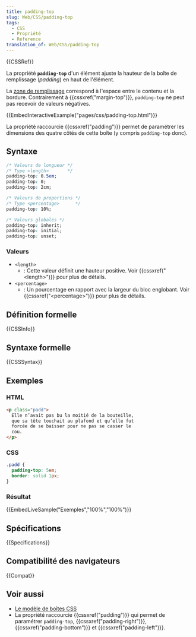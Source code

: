 ```yaml
---
title: padding-top
slug: Web/CSS/padding-top
tags:
  - CSS
  - Propriété
  - Reference
translation_of: Web/CSS/padding-top
---
```


{{CSSRef}}

La propriété **`padding-top`** d'un élément ajuste la hauteur de la boîte de remplissage (_padding_) en haut de l'élément.

La [zone de remplissage](/fr/Apprendre/CSS/Les_bases/Le_modèle_de_boîte) correspond à l'espace entre le contenu et la bordure. Contrairement à {{cssxref("margin-top")}}, `padding-top` ne peut pas recevoir de valeurs négatives.

{{EmbedInteractiveExample("pages/css/padding-top.html")}}

La propriété raccourcie {{cssxref("padding")}} permet de paramétrer les dimensions des quatre côtés de cette boîte (y compris `padding-top` donc).

## Syntaxe

```css
/* Valeurs de longueur */
/* Type <length>       */
padding-top: 0.5em;
padding-top: 0;
padding-top: 2cm;

/* Valeurs de proportions */
/* Type <percentage>      */
padding-top: 10%;

/* Valeurs globales */
padding-top: inherit;
padding-top: initial;
padding-top: unset;
```

### Valeurs

- `<length>`
  - : Cette valeur définit une hauteur positive. Voir {{cssxref("&lt;length&gt;")}} pour plus de détails.
- `<percentage>`
  - : Un pourcentage en rapport avec la largeur du bloc englobant. Voir {{cssxref("&lt;percentage&gt;")}} pour plus de détails.

## Définition formelle

{{CSSInfo}}

## Syntaxe formelle

{{CSSSyntax}}

## Exemples

### HTML

```html
<p class="padd">
  Elle n’avait pas bu la moitié de la bouteille,
  que sa tête touchait au plafond et qu’elle fut
  forcée de se baisser pour ne pas se casser le
  cou.
</p>
```

### CSS

```css
.padd {
  padding-top: 5em;
  border: solid 1px;
}
```

### Résultat

{{EmbedLiveSample("Exemples","100%","100%")}}

## Spécifications

{{Specifications}}

## Compatibilité des navigateurs

{{Compat}}

## Voir aussi

- [Le modèle de boîtes CSS](/fr/Apprendre/CSS/Introduction_à_CSS/Le_modèle_de_boîte)
- La propriété raccourcie {{cssxref("padding")}} qui permet de paramétrer `padding-top`, {{cssxref("padding-right")}}, {{cssxref("padding-bottom")}} et {{cssxref("padding-left")}}.
